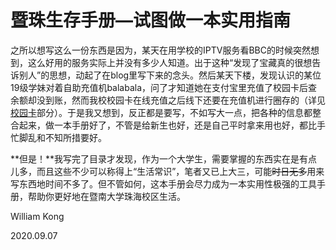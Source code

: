 # 暨珠生存手册—试图做一本实用指南
之所以想写这么一份东西是因为，某天在用学校的IPTV服务看BBC的时候突然想到，这么好用的服务实际上并没有多少人知道。出于这种“发现了宝藏真的很想告诉别人”的思想，动起了在blog里写下来的念头。然后某天下楼，发现认识的某位19级学妹对着自助充值机balabala，问了才知道她在支付宝里充值了校园卡后查余额却没到账，然而我校校园卡在线充值之后线下还要在充值机进行圈存的（详见[校园卡](card.md)部分）。于是我又想到，反正都是要写，不如写大一点，把各种的信息都整合起来，做一本手册好了，不管是给新生也好，还是自己平时拿来用也好，都比手忙脚乱和不知所措要好。

**但是！**我写完了目录才发现，作为一个大学生，需要掌握的东西实在是有点儿多，而且这些不少可以称得上“生活常识”，笔者又已上大三，可能~~时日无多~~用来写东西地时间不多了。但不管如何，这本手册会尽力成为一本实用性极强的工具手册，帮助你更好地在暨南大学珠海校区生活。

William Kong

2020.09.07